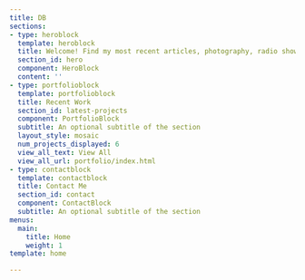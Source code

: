 ```yaml
---
title: DB
sections:
- type: heroblock
  template: heroblock
  title: Welcome! Find my most recent articles, photography, radio shows here.
  section_id: hero
  component: HeroBlock
  content: ''
- type: portfolioblock
  template: portfolioblock
  title: Recent Work
  section_id: latest-projects
  component: PortfolioBlock
  subtitle: An optional subtitle of the section
  layout_style: mosaic
  num_projects_displayed: 6
  view_all_text: View All
  view_all_url: portfolio/index.html
- type: contactblock
  template: contactblock
  title: Contact Me
  section_id: contact
  component: ContactBlock
  subtitle: An optional subtitle of the section
menus:
  main:
    title: Home
    weight: 1
template: home

---
```

